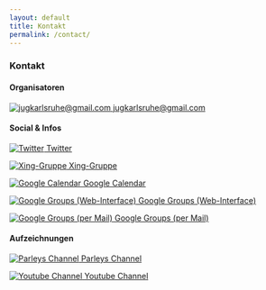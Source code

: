 ```yaml
---
layout: default
title: Kontakt
permalink: /contact/
---
```


<h3>Kontakt</h3>

<h4>Organisatoren</h4>

<p>
    <a href="mailto:jugkarlsruhe@gmail.com">
        <img src="{{ site.baseurl }}/assets/img/icon/email.png" alt="jugkarlsruhe@gmail.com"/>
        jugkarlsruhe@gmail.com
    </a>
</p>

<h4>Social & Infos</h4>

<p>
    <a href="https://twitter.com/jugka" target="_new">
        <img src="{{ site.baseurl }}/assets/img/icon/twitter.png" alt="Twitter"/>
        Twitter
    </a>
</p>
<p>
    <a href="https://www.xing.com/net/pri4fd9dfx/jug-karlsruhe/" target="_new">
        <img src="{{ site.baseurl }}/assets/img/icon/xing.png" alt="Xing-Gruppe"/>
        Xing-Gruppe
    </a>
</p>
<p>
    <a href="https://www.google.com/calendar/embed?src=ehlt6rbl1cd1s2b7t9bkj6beek@group.calendar.google.com&amp;ctz=Europe/Berlin&amp;gsessionid=OK" target="_new">
        <img src="{{ site.baseurl }}/assets/img/icon/googlecal.png" alt="Google Calendar"/>
        Google Calendar
    </a>
</p>
<p>
    <a href="https://groups.google.com/forum/#!forum/jug-ka" target="_new">
        <img src="{{ site.baseurl }}/assets/img/icon/googlegroup.png" alt="Google Groups (Web-Interface)"/>
        Google Groups (Web-Interface)
    </a>
</p>
<p>
    <a href="mailto:jug-ka@googlegroups.com">
        <img src="{{ site.baseurl }}/assets/img/icon/email.png" alt="Google Groups (per Mail)"/>
        Google Groups (per Mail)
    </a>
</p>

<h4>Aufzeichnungen</h4>

<p>
    <a href="https://www.parleys.com/channel/karlsruhe-jug" target="_new">
        <img src="{{ site.baseurl }}/assets/img/icon/parleys.png" alt="Parleys Channel"/>
        Parleys Channel
    </a>
</p>
<p>
    <a href="https://www.youtube.com/channel/UCYdTF-fn50BRqkTTMOZYXAA" target="_new">
        <img src="{{ site.baseurl }}/assets/img/icon/youtube.png" alt="Youtube Channel"/>
        Youtube Channel
    </a>
</p>
